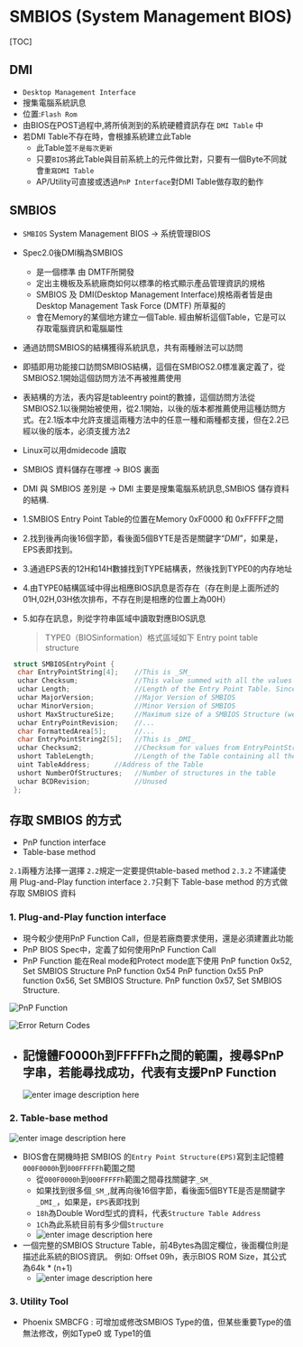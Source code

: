# SMBIOS (System Management BIOS)

[TOC]

## DMI

- `Desktop Management Interface`
- 搜集電腦系統訊息
- 位置:`Flash Rom`
- 由BIOS在POST過程中,將所偵測到的系統硬體資訊存在 `DMI Table` 中
- 若DMI Table不存在時，會根據系統建立此Table
  - 此Table並`不是每次更新`
  - 只要`BIOS`將此Table與目前系統上的元件做比對，只要有一個Byte不同就會`重寫DMI Table`
  - AP/Utility可直接或透過`PnP Interface`對DMI Table做存取的動作

## SMBIOS

- `SMBIOS` System Management BIOS -> 系统管理BIOS
- Spec2.0後DMI稱為SMBIOS
  - 是一個標準 由 DMTF所開發
  - 定出主機板及系統廠商如何以標準的格式顯示產品管理資訊的規格
  - SMBIOS 及 DMI(Desktop Management Interface)規格兩者皆是由 Desktop Management Task Force (DMTF) 所草擬的
  - 會在Memory的某個地方建立一個Table. 經由解析這個Table，它是可以存取電腦資訊和電腦屬性
  
- 通過訪問SMBIOS的結構獲得系統訊息，共有兩種辦法可以訪問
- 即插即用功能接口訪問SMBIOS結構，這個在SMBIOS2.0標准裏定義了，從SMBIOS2.1開始這個訪問方法不再被推薦使用
- 表結構的方法，表内容是tableentry point的數據，這個訪問方法從SMBIOS2.1以後開始被使用，從2.1開始，以後的版本都推薦使用這種訪問方式。在2.1版本中允許支援這兩種方法中的任意一種和兩種都支援，但在2.2已經以後的版本，必須支援方法2
- Linux可以用dmidecode 讀取
- SMBIOS 資料儲存在哪裡 -> BIOS 裏面
- DMI 與 SMBIOS 差別是 -> DMI 主要是搜集電腦系統訊息,SMBIOS 儲存資料的結構.

- 1.SMBIOS Entry Point Table的位置在Memory 0xF0000 和 0xFFFFF之間
- 2.找到後再向後16個字節，看後面5個BYTE是否是關鍵字“_DMI_”，如果是，EPS表即找到。
- 3.通過EPS表的12H和14H數據找到TYPE結構表，然後找到TYPE0的内存地址
- 4.由TYPE0結構區域中得出相應BIOS訊息是否存在（存在則是上面所述的 01H,02H,03H依次排布，不存在則是相應的位置上為00H）
- 5.如存在訊息，則從字符串區域中讀取對應BIOS訊息
  > TYPE0（BIOSinformation）格式區域如下
  > Entry point table structure

```c
 struct SMBIOSEntryPoint {
  char EntryPointString[4];    //This is _SM_
  uchar Checksum;              //This value summed with all the values of the table, should be 0 (overflow)
  uchar Length;                //Length of the Entry Point Table. Since version 2.1 of SMBIOS, this is 0x1F
  uchar MajorVersion;          //Major Version of SMBIOS
  uchar MinorVersion;          //Minor Version of SMBIOS
  ushort MaxStructureSize;     //Maximum size of a SMBIOS Structure (we will se later)
  uchar EntryPointRevision;    //...
  char FormattedArea[5];       //...
  char EntryPointString2[5];   //This is _DMI_
  uchar Checksum2;             //Checksum for values from EntryPointString2 to the end of table
  ushort TableLength;          //Length of the Table containing all the structures
  uint TableAddress;      //Address of the Table
  ushort NumberOfStructures;   //Number of structures in the table
  uchar BCDRevision;           //Unused
 };
```

## 存取 SMBIOS 的方式

- PnP function interface
- Table-base method

`2.1`兩種方法擇一選擇
`2.2`規定一定要提供table-based method
`2.3.2` 不建議使用 Plug-and-Play function interface
`2.7`只剩下 Table-base method 的方式做存取 SMBIOS 資料

### 1. Plug-and-Play function interface

- 現今較少使用PnP Function Call，但是若廠商要求使用，還是必須建置此功能
- PnP BIOS Spec中，定義了如何使用PnP Function Call
- PnP Function 能在Real mode和Protect mode底下使用
PnP function 0x52, Set SMBIOS Structure
PnP function 0x54
PnP function 0x55
PnP function 0x56, Set SMBIOS Structure.
PnP function 0x57, Set SMBIOS Structure.

![PnP Function](images/image019.gif)

![Error Return Codes](images/image021.gif)

- 記憶體F0000h到FFFFFh之間的範圍，搜尋$PnP字串，若能尋找成功，代表有支援PnP Function
  -

  ![enter image description here](images/image023.gif)
  
### 2. Table-base method

![enter image description here](images/image001.jpg)

- BIOS會在開機時把 SMBIOS 的`Entry Point Structure(EPS)`寫到主記憶體`000F0000h`到`000FFFFFh`範圍之間
  - 從`000F0000h`到`000FFFFFh`範圍之間尋找關鍵字`_SM_`
  - 如果找到很多個`_SM_`,就再向後16個字節，看後面5個BYTE是否是關鍵字`_DMI_`，如果是，`EPS`表即找到
  - `18h`為Double Word型式的資料，代表`Structure Table Address`
  - `1Ch`為此系統目前有多少個`Structure`
  - ![enter image description here](images/image005.jpg)
- 一個完整的SMBIOS Structure Table，前4Bytes為固定欄位，後面欄位則是描述此系統的BIOS資訊。
                 例如: Offset 09h，表示BIOS ROM Size，其公式為64k * (n+1)
  - ![enter image description here](images/image015.gif)

### 3. Utility Tool

- Phoenix SMBCFG : 可增加或修改SMBIOS Type的值，但某些重要Type的值無法修改，例如Type0 或 Type1的值
